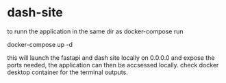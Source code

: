 # dash-site

to runn the application in the same dir as docker-compose run 

docker-compose up -d     

this will launch the fastapi and dash site locally on 0.0.0.0 and expose the ports needed, the application can then be accsessed locally. check docker desktop container for the terminal outputs.
  
